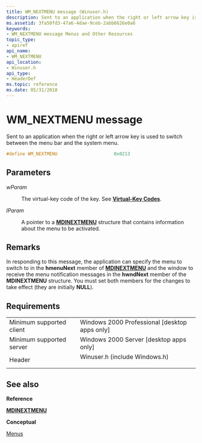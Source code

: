 ```yaml
---
title: WM_NEXTMENU message (Winuser.h)
description: Sent to an application when the right or left arrow key is used to switch between the menu bar and the system menu.
ms.assetid: 3fa50fd3-47a6-4dae-9ceb-2abb6626e0a6
keywords:
- WM_NEXTMENU message Menus and Other Resources
topic_type:
- apiref
api_name:
- WM_NEXTMENU
api_location:
- Winuser.h
api_type:
- HeaderDef
ms.topic: reference
ms.date: 05/31/2018
---
```


# WM\_NEXTMENU message

Sent to an application when the right or left arrow key is used to switch between the menu bar and the system menu.


```C++
#define WM_NEXTMENU                     0x0213
```



## Parameters

<dl> <dt>

*wParam* 
</dt> <dd>

The virtual-key code of the key. See [**Virtual-Key Codes**](/windows/desktop/inputdev/virtual-key-codes).

</dd> <dt>

*lParam* 
</dt> <dd>

A pointer to a [**MDINEXTMENU**](/windows/win32/api/winuser/ns-winuser-mdinextmenu) structure that contains information about the menu to be activated.

</dd> </dl>

## Remarks

In responding to this message, the application can specify the menu to switch to in the **hmenuNext** member of [**MDINEXTMENU**](/windows/win32/api/winuser/ns-winuser-mdinextmenu) and the window to receive the menu notification messages in the **hwndNext** member of the **MDINEXTMENU** structure. You must set both members for the changes to take effect (they are initially **NULL**).

## Requirements



|                                     |                                                                                                          |
|-------------------------------------|----------------------------------------------------------------------------------------------------------|
| Minimum supported client<br/> | Windows 2000 Professional \[desktop apps only\]<br/>                                               |
| Minimum supported server<br/> | Windows 2000 Server \[desktop apps only\]<br/>                                                     |
| Header<br/>                   | <dl> <dt>Winuser.h (include Windows.h)</dt> </dl> |



## See also

<dl> <dt>

**Reference**
</dt> <dt>

[**MDINEXTMENU**](/windows/win32/api/winuser/ns-winuser-mdinextmenu)
</dt> <dt>

**Conceptual**
</dt> <dt>

[Menus](menus.md)
</dt> </dl>

 

